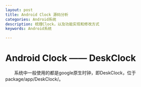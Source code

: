 ```yaml
---
layout: post
title: Android Clock 源码分析
categories: Android系统
description: 梳理Clock，以及功能实现和修改方式
keywords: Android系统

---
```

# Android Clock —— DeskClock
　　系统中一般使用的都是google原生时钟，即DeskClock，位于package/app/DeskClock/。
 
